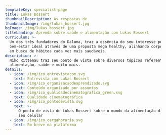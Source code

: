 ```yaml
---
templateKey: specialist-page
title: Lukas Bossert
thumbnailDescription: As respostas de
thumbnailImage: /img/lukas_bossert.jpg
bgImage: /img/lukas_bossert.jpg
titleLanding: Aprenda sobre saúde e alimentação com Lukas Bossert
curriculum: >-
  Um dos três fundadores do Daluma, traz a essência do seu interesse pelo
  bem-estar ideal através de uma proposta mega healthy, alinhando corpo e mente
  em busca de hábitos cada vez mais saudáveis.
description: >-
  Niko Rittenau traz seu ponto de vista sobre diversos tópicos referentes à
  alimentação, saúde e muito mais.
details:
  - icon: /img/ico_entrevistacom.svg
    text: Entrevista com Lukas Bossert
  - icon: /img/ico_organizacaodeaprendizado.svg
    text: Conteúdo organizado por assuntos
  - icon: /img/ico_qualidadecinematografica_green.svg
    text: Qualidade cinematográfica
  - icon: /img/ico_pontodevista.svg
    text: >-
      O ponto de vista de Lukas Bossert sobre o mundo da alimentação direto no
      seu celular
  - icon: /img/ico_cargahoraria.svg
    text: Em breve na plataforma
---
```


